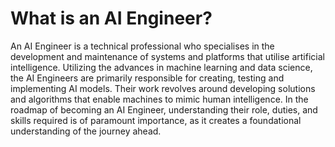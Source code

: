 # What is an AI Engineer?

An AI Engineer is a technical professional who specialises in the development and maintenance of systems and platforms that utilise artificial intelligence. Utilizing the advances in machine learning and data science, the AI Engineers are primarily responsible for creating, testing and implementing AI models. Their work revolves around developing solutions and algorithms that enable machines to mimic human intelligence. In the roadmap of becoming an AI Engineer, understanding their role, duties, and skills required is of paramount importance, as it creates a foundational understanding of the journey ahead.